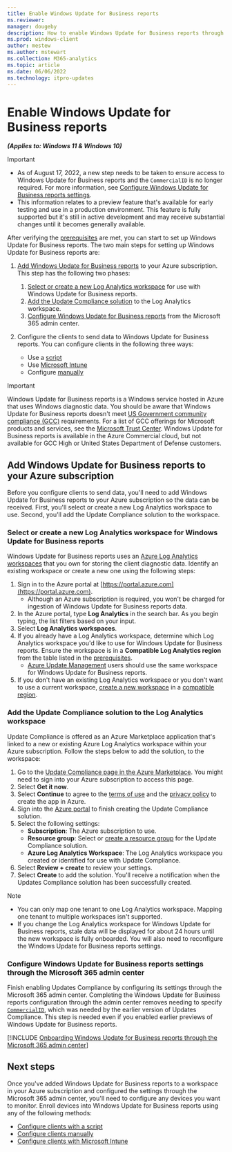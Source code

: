 ```yaml
---
title: Enable Windows Update for Business reports
ms.reviewer: 
manager: dougeby
description: How to enable Windows Update for Business reports through the Azure portal
ms.prod: windows-client
author: mestew
ms.author: mstewart
ms.collection: M365-analytics
ms.topic: article
ms.date: 06/06/2022
ms.technology: itpro-updates
---
```


# Enable Windows Update for Business reports
<!--37063317, 30141258, 37063041-->
***(Applies to: Windows 11 & Windows 10)***

> [!Important]
> - As of August 17, 2022, a new step needs to be taken to ensure access to Windows Update for Business reports and the `CommercialID` is no longer required. For more information, see [Configure Windows Update for Business reports settings](#bkmk_admin-center).
> - This information relates to a preview feature that's available for early testing and use in a production environment. This feature is fully supported but it's still in active development and may receive substantial changes until it becomes generally available.

After verifying the [prerequisites](wufb-reports-prerequisites.md) are met, you can start to set up Windows Update for Business reports. The two main steps for setting up  Windows Update for Business reports are:

1. [Add Windows Update for Business reports](#bkmk_add) to your Azure subscription. This step has the following two phases:
   1. [Select or create a new Log Analytics workspace](#bkmk_workspace) for use with Windows Update for Business reports.
   1. [Add the Update Compliance solution](#bkmk_solution) to the Log Analytics workspace.
   1. [Configure Windows Update for Business reports](#bkmk_admin-center) from the Microsoft 365 admin center.

1. Configure the clients to send data to Windows Update for Business reports. You can configure clients in the following three ways:
    - Use a [script](wufb-reports-configuration-script.md)
    - Use [Microsoft Intune](wufb-reports-configuration-intune.md)
    - Configure [manually](wufb-reports-configuration-manual.md)

> [!IMPORTANT]
> Windows Update for Business reports is a Windows service hosted in Azure that uses Windows diagnostic data. You should be aware that Windows Update for Business reports doesn't meet [US Government community compliance (GCC)](/office365/servicedescriptions/office-365-platform-service-description/office-365-us-government/gcc#us-government-community-compliance) requirements. For a list of GCC offerings for Microsoft products and services, see the [Microsoft Trust Center](/compliance/regulatory/offering-home). Windows Update for Business reports is available in the Azure Commercial cloud, but not available for GCC High or United States Department of Defense customers.
## <a name="bkmk_add"></a> Add Windows Update for Business reports to your Azure subscription

Before you configure clients to send data, you'll need to add Windows Update for Business reports to your Azure subscription so the data can be received. First, you'll select or create a new Log Analytics workspace to use. Second, you'll add the Update Compliance solution to the workspace.

### <a name="bkmk_workspace"></a> Select or create a new Log Analytics workspace for Windows Update for Business reports

Windows Update for Business reports uses an [Azure Log Analytics workspaces](/azure/azure-monitor/logs/log-analytics-overview) that you own for storing the client diagnostic data. Identify an existing workspace or create a new one using the following steps:

1. Sign in to the Azure portal at [https://portal.azure.com](https://portal.azure.com).
   - Although an Azure subscription is required, you won't be charged for ingestion of Windows Update for Business reports data.
1. In the Azure portal, type **Log Analytics** in the search bar. As you begin typing, the list filters based on your input.
1. Select **Log Analytics workspaces**.
1. If you already have a Log Analytics workspace, determine which Log Analytics workspace you'd like to use for Windows Update for Business reports. Ensure the workspace is in a **Compatible Log Analytics region** from the table listed in the [prerequisites](wufb-reports-prerequisites.md#log-analytics-regions).
   - [Azure Update Management](/azure/automation/automation-intro#update-management) users should use the same workspace for Windows Update for Business reports.
1. If you don't have an existing Log Analytics workspace or you don't want to use a current workspace, [create a new workspace](/azure/azure-monitor/logs/quick-create-workspace) in a [compatible region](wufb-reports-prerequisites.md#log-analytics-regions).



### <a name="bkmk_solution"></a> Add the Update Compliance solution to the Log Analytics workspace

Update Compliance is offered as an Azure Marketplace application that's linked to a new or existing Azure Log Analytics workspace within your Azure subscription. Follow the steps below to add the solution, to the workspace:

1. Go to the [Update Compliance page in the Azure Marketplace](https://azuremarketplace.microsoft.com/marketplace/apps/Microsoft.WaaSUpdateInsights?tab=Overview). You might need to sign into your Azure subscription to access this page.
1. Select **Get it now**.
1. Select **Continue** to agree to the [terms of use](https://azure.microsoft.com/support/legal/) and the [privacy policy](https://privacy.microsoft.com/en-us/privacystatement) to create the app in Azure.
1. Sign into the [Azure portal](https://portal.azure.com) to finish creating the Update Compliance solution.
1. Select the following settings:
   - **Subscription**: The Azure subscription to use.
   - **Resource group**: Select or [create a resource group](/azure/azure-resource-manager/management/manage-resource-groups-portal) for the Update Compliance solution.
   - **Azure Log Analytics Workspace**: The Log Analytics workspace you created or identified for use with Update Compliance.
1. Select **Review + create** to review your settings.
1. Select **Create** to add the solution. You'll receive a notification when the Updates Compliance solution has been successfully created.

> [!Note]
> - You can only map one tenant to one Log Analytics workspace. Mapping one tenant to multiple workspaces isn't supported.
> - If you change the Log Analytics workspace for Windows Update for Business reports, stale data will be displayed for about 24 hours until the new workspace is fully onboarded. You will also need to reconfigure the Windows Update for Business reports settings.

### <a name="bkmk_admin-center"></a> Configure Windows Update for Business reports settings through the Microsoft 365 admin center

Finish enabling Updates Compliance by configuring its settings through the Microsoft 365 admin center. Completing the Windows Update for Business reports configuration through the admin center removes needing to specify [`CommercialID`](update-compliance-get-started.md#get-your-commercialid), which was needed by the earlier version of Updates Compliance. This step is needed even if you enabled earlier previews of Windows Update for Business reports.  

<!--Using include for onboarding Windows Update for Business reports through the Microsoft 365 admin center-->
[!INCLUDE [Onboarding Windows Update for Business reports through the Microsoft 365 admin center](./includes/wufb-reports-onboard-admin-center.md)]


## Next steps

Once you've added Windows Update for Business reports to a workspace in your Azure subscription and configured the settings through the Microsoft 365 admin center, you'll need to configure any devices you want to monitor. Enroll devices into Windows Update for Business reports using any of the following methods:

- [Configure clients with a script](wufb-reports-configuration-script.md)
- [Configure clients manually](wufb-reports-configuration-manual.md)
- [Configure clients with Microsoft Intune](wufb-reports-configuration-intune.md)

